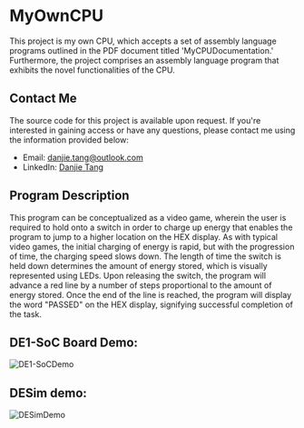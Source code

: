 # MyOwnCPU
This project is my own CPU, which accepts a set of assembly language programs outlined in the PDF document titled 'MyCPUDocumentation.' Furthermore, the project comprises an assembly language program that exhibits the novel functionalities of the CPU.

## Contact Me

The source code for this project is available upon request. If you're interested in gaining access or have any questions, please contact me using the information provided below:

- Email: danjie.tang@outlook.com
- LinkedIn: [Danjie Tang](https://www.linkedin.com/in/danjie-tang/)

## Program Description
This program can be conceptualized as a video game, wherein the user is required to hold onto a switch in order to charge up energy that enables the program to jump to a higher location on the HEX display. As with typical video games, the initial charging of energy is rapid, but with the progression of time, the charging speed slows down. The length of time the switch is held down determines the amount of energy stored, which is visually represented using LEDs. Upon releasing the switch, the program will advance a red line by a number of steps proportional to the amount of energy stored. Once the end of the line is reached, the program will display the word "PASSED" on the HEX display, signifying successful completion of the task.

## DE1-SoC Board Demo:
![DE1-SoCDemo](https://user-images.githubusercontent.com/37476565/230992282-f1113b32-137e-4ef8-9791-c02591070fad.gif)

## DESim demo:
![DESimDemo](https://user-images.githubusercontent.com/37476565/230677086-8dcc0d4b-d0cc-4bc5-90d8-2252ccda5d8b.gif)

